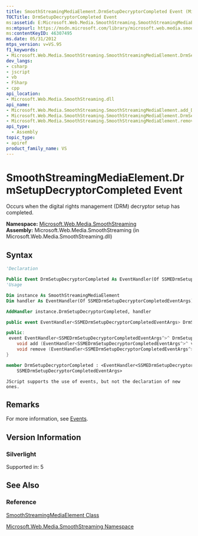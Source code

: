 ```yaml
---
title: SmoothStreamingMediaElement.DrmSetupDecryptorCompleted Event (Microsoft.Web.Media.SmoothStreaming)
TOCTitle: DrmSetupDecryptorCompleted Event
ms:assetid: E:Microsoft.Web.Media.SmoothStreaming.SmoothStreamingMediaElement.DrmSetupDecryptorCompleted
ms:mtpsurl: https://msdn.microsoft.com/library/microsoft.web.media.smoothstreaming.smoothstreamingmediaelement.drmsetupdecryptorcompleted(v=VS.95)
ms:contentKeyID: 46307495
ms.date: 05/31/2012
mtps_version: v=VS.95
f1_keywords:
- Microsoft.Web.Media.SmoothStreaming.SmoothStreamingMediaElement.DrmSetupDecryptorCompleted
dev_langs:
- csharp
- jscript
- vb
- FSharp
- cpp
api_location:
- Microsoft.Web.Media.SmoothStreaming.dll
api_name:
- Microsoft.Web.Media.SmoothStreaming.SmoothStreamingMediaElement.add_DrmSetupDecryptorCompleted
- Microsoft.Web.Media.SmoothStreaming.SmoothStreamingMediaElement.DrmSetupDecryptorCompleted
- Microsoft.Web.Media.SmoothStreaming.SmoothStreamingMediaElement.remove_DrmSetupDecryptorCompleted
api_type:
  - Assembly
topic_type:
- apiref
product_family_name: VS
---
```


# SmoothStreamingMediaElement.DrmSetupDecryptorCompleted Event

Occurs when the digital rights management (DRM) decryptor setup has completed.

**Namespace:**  [Microsoft.Web.Media.SmoothStreaming](microsoft-web-media-smoothstreaming-namespace_1.md)  
**Assembly:**  Microsoft.Web.Media.SmoothStreaming (in Microsoft.Web.Media.SmoothStreaming.dll)

## Syntax

```vb
'Declaration

Public Event DrmSetupDecryptorCompleted As EventHandler(Of SSMEDrmSetupDecryptorCompletedEventArgs)
'Usage

Dim instance As SmoothStreamingMediaElement
Dim handler As EventHandler(Of SSMEDrmSetupDecryptorCompletedEventArgs)

AddHandler instance.DrmSetupDecryptorCompleted, handler
```

```csharp
public event EventHandler<SSMEDrmSetupDecryptorCompletedEventArgs> DrmSetupDecryptorCompleted
```

```cpp
public:
 event EventHandler<SSMEDrmSetupDecryptorCompletedEventArgs^>^ DrmSetupDecryptorCompleted {
    void add (EventHandler<SSMEDrmSetupDecryptorCompletedEventArgs^>^ value);
    void remove (EventHandler<SSMEDrmSetupDecryptorCompletedEventArgs^>^ value);
}
```

``` fsharp
member DrmSetupDecryptorCompleted : <EventHandler<SSMEDrmSetupDecryptorCompletedEventArgs>,
    SSMEDrmSetupDecryptorCompletedEventArgs>
```

```jscript
JScript supports the use of events, but not the declaration of new ones.
```

## Remarks

For more information, see [Events](events.md).

## Version Information

### Silverlight

Supported in: 5  

## See Also

### Reference

[SmoothStreamingMediaElement Class](smoothstreamingmediaelement-class-microsoft-web-media-smoothstreaming_1.md)

[Microsoft.Web.Media.SmoothStreaming Namespace](microsoft-web-media-smoothstreaming-namespace_1.md)

